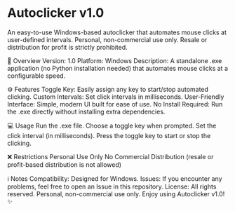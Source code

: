 # Autoclicker v1.0
An easy-to-use Windows-based autoclicker that automates mouse clicks at user-defined intervals. Personal, non-commercial use only. Resale or distribution for profit is strictly prohibited.

🚀 Overview
Version: 1.0
Platform: Windows
Description: A standalone .exe application (no Python installation needed) that automates mouse clicks at a configurable speed.

⚙️ Features
Toggle Key: Easily assign any key to start/stop automated clicking.
Custom Intervals: Set click intervals in milliseconds.
User-Friendly Interface: Simple, modern UI built for ease of use.
No Install Required: Run the .exe directly without installing extra dependencies.

💻 Usage
Run the .exe file.
Choose a toggle key when prompted.
Set the click interval (in milliseconds).
Press the toggle key to start or stop the clicking.

❌ Restrictions
Personal Use Only
No Commercial Distribution (resale or profit-based distribution is not allowed)

ℹ️ Notes
Compatibility: Designed for Windows.
Issues: If you encounter any problems, feel free to open an Issue in this repository.
License: All rights reserved. Personal, non-commercial use only.
Enjoy using Autoclicker v1.0! ✨

